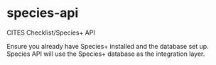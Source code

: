 species-api
===========

CITES Checklist/Species+ API

Ensure you already have Species+ installed and the database set up. Species API will use the Species+ database as the integration layer.